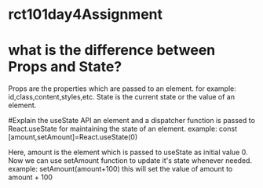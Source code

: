 # rct101day4Assignment

# what is the difference between Props and State? 
Props are the properties which are passed to an element. for example: id,class,content,styles,etc.
State is the current state or the value of an element.

#Explain the useState API
an element and a dispatcher function is passed to React.useState for maintaining the state of an element.
example: const [amount,setAmount]=React.useState(0) 

Here, amount is the element which is passed to useState as initial value 0.
Now we can use setAmount function to update it's state whenever needed.
example: setAmount(amount+100)
this will set the value of amount to amount + 100


